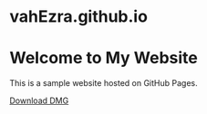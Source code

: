 # vahEzra.github.io
<!DOCTYPE html>
<html lang="en">
  <head>
    <meta charset="UTF-8">
    <meta name="viewport" content="width=device-width, initial-scale=1.0">
    <title>My Website</title>
  </head>
  <body>
    <h1>Welcome to My Website</h1>
    <p>This is a sample website hosted on GitHub Pages.</p>
    <a href="your-file.dmg" download>Download DMG</a>
  </body>
</html>
